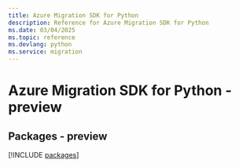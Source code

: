 ```yaml
---
title: Azure Migration SDK for Python
description: Reference for Azure Migration SDK for Python
ms.date: 03/04/2025
ms.topic: reference
ms.devlang: python
ms.service: migration
---
```

# Azure Migration SDK for Python - preview
## Packages - preview
[!INCLUDE [packages](migration-index.md)]